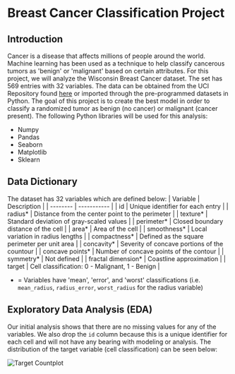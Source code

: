# Breast Cancer Classification Project

## Introduction
Cancer is a disease that affects millions of people around the world.  Machine learning has been used as a technique to help classify cancerous tumors as 'benign' or 'malignant' based on certain attributes.  For this project, we will analyze the Wisconsin Breast Cancer dataset.  The set has 569 entries with 32 variables.  The data can be obtained from the UCI Repository found [here](https://archive.ics.uci.edu/ml/datasets/Breast+Cancer+Wisconsin+(Diagnostic)) or imported through the pre-programmed datasets in Python.  The goal of this project is to create the best model in order to classify a randomized tumor as benign (no cancer) or malignant (cancer present).  The following Python libraries will be used for this analysis:

- Numpy
- Pandas
- Seaborn
- Matplotlib
- Sklearn

## Data Dictionary
The dataset has 32 variables which are defined below:
| Variable | Description |
| -------- | ----------- |
| id | Unique identifier for each entry |
| radius* | Distance from the center point to the perimeter |
| texture* | Standard deviation of gray-scaled values |
| perimeter* | Closed boundary distance of the cell |
| area* | Area of the cell |
| smoothness* | Local variation in radius lengths | 
| compactness* | Defined as the square perimeter per unit area |
| concavity* | Severity of concave portions of the countour |
| concave points* | Number of concave points of the contour |
| symmetry* | Not defined |
| fractal dimension* | Coastline approximation |
| target | Cell classification: 0 - Malignant, 1 - Benign |

* = Variables have 'mean', 'error', and 'worst' classifications (i.e. `mean_radius`, `radius_error`, `worst_radius` for the radius variable)

## Exploratory Data Analysis (EDA)
Our initial analysis shows that there are no missing values for any of the variables.  We also drop the `id` column because this is a unique identifier for each cell and will not have any bearing with modeling or analysis.  The distribution of the target variable (cell classification) can be seen below:

![Target Countplot](https://user-images.githubusercontent.com/60159655/88986581-3c766a00-d288-11ea-9add-014eec27dfdc.png)
